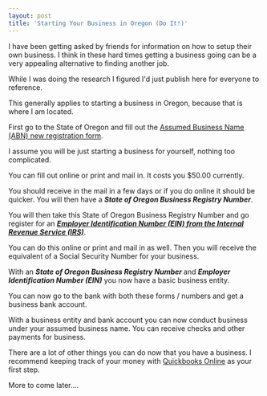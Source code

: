 ```yaml
---
layout: post
title: 'Starting Your Business in Oregon (Do It!)'
---
```

I have been getting asked by friends for information on how to setup their own business. I think in these hard times getting a business going can be a very appealing alternative to finding another job.<p></p>
While I was doing the research I figured I'd just publish here for everyone to reference.<p></p>
This generally applies to starting a business in Oregon, because that is where I am located.<p></p>
First go to the State of Oregon and fill out the <a href="http://www.sos.state.or.us/corporation/forms/business.htm" target="_blank">Assumed Business Name (ABN) new registration form</a>.<p></p>
I assume you will be just starting a business for yourself, nothing too complicated.<p></p>
You can fill out online or print and mail in. It costs you $50.00 currently.<p></p>
You should receive in the mail in a few days or if you do online it should be quicker. You will then have a <strong><em>State of Oregon Business Registry Number</em></strong>.<p></p>
You will then take this State of Oregon Business Registry Number and go register for an <strong><em><a href="http://www.irs.gov/businesses/small/article/0,,id=102767,00.html" target="_blank">Employer Identification Number (EIN) from the Internal Revenue Service (IRS)</a></em></strong>.<p></p>
You can do this online or print and mail in as well. Then you will receive the equivalent of a Social Security Number for your business.<p></p>
With an <strong><em>State of Oregon Business Registry Number </em></strong>and <strong><em>Employer Identification Number (EIN)</em></strong> you now have a basic business entity.<p></p>
You can now go to the bank with both these forms / numbers and get a business bank account.<p></p>
With a business entity and bank account you can now conduct business under your assumed business name. You can receive checks and other payments for business.<p></p>
There are a lot of other things you can do now that you have a business. I recommend keeping track of your money with <a href="http://oe.quickbooks.com/" target="_blank">Quickbooks Online</a> as your first step.<p></p>
More to come later....